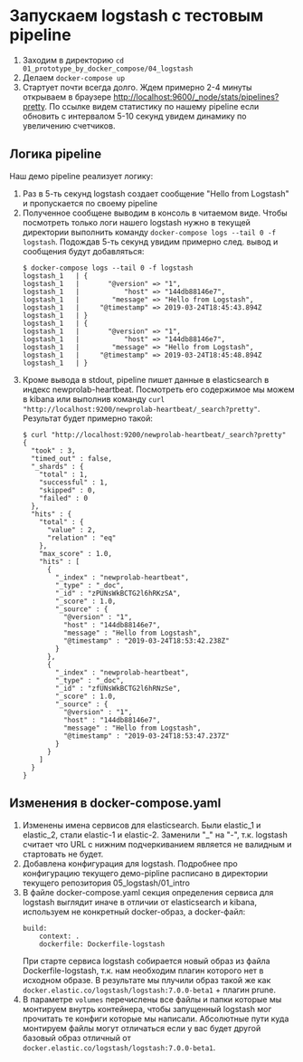 # Запускаем logstash с тестовым pipeline

1. Заходим в директорию ```cd 01_prototype_by_docker_compose/04_logstash```
2. Делаем ```docker-compose up```
3. Стартует почти всегда долго. Ждем примерно 2-4 минуты открываем в браузере <http://localhost:9600/_node/stats/pipelines?pretty>. По ссылке видем статистику по нашему pipeline если обновить с интервалом 5-10 секунд увидем динамику по увеличению счетчиков.

## Логика pipeline
Наш демо pipeline реализует логику: 
1. Раз в 5-ть секунд logstash создает сообщение "Hello from Logstash" и пропускается по своему pipeline
2. Полученное сообщене выводим в консоль в читаемом виде. Чтобы посмотреть только логи нашего logstash нужно в текущей директории выполнить команду ```docker-compose logs --tail 0 -f logstash```. Подождав 5-ть секунд увидим примерно след. вывод и сообщения будут добавляться:
    ```
    $ docker-compose logs --tail 0 -f logstash
    logstash_1   | {
    logstash_1   |       "@version" => "1",
    logstash_1   |           "host" => "144db88146e7",
    logstash_1   |        "message" => "Hello from Logstash",
    logstash_1   |     "@timestamp" => 2019-03-24T18:45:43.894Z
    logstash_1   | }
    logstash_1   | {
    logstash_1   |       "@version" => "1",
    logstash_1   |           "host" => "144db88146e7",
    logstash_1   |        "message" => "Hello from Logstash",
    logstash_1   |     "@timestamp" => 2019-03-24T18:45:48.894Z
    logstash_1   | }
    ```
3. Кроме вывода в stdout,  pipeline пишет данные в elasticsearch в индекс newprolab-heartbeat. Посмотреть его содержимое мы можем в kibana или выполнив команду ```curl "http://localhost:9200/newprolab-heartbeat/_search?pretty"```. Результат будет примерно такой:
	```
	$ curl "http://localhost:9200/newprolab-heartbeat/_search?pretty"
	{
      "took" : 3,
      "timed_out" : false,
      "_shards" : {
        "total" : 1,
        "successful" : 1,
        "skipped" : 0,
        "failed" : 0
      },
      "hits" : {
        "total" : {
          "value" : 2,
          "relation" : "eq"
        },
        "max_score" : 1.0,
        "hits" : [
          {
            "_index" : "newprolab-heartbeat",
            "_type" : "_doc",
            "_id" : "zPUNsWkBCTG2l6hRKzSA",
            "_score" : 1.0,
            "_source" : {
              "@version" : "1",
              "host" : "144db88146e7",
              "message" : "Hello from Logstash",
              "@timestamp" : "2019-03-24T18:53:42.238Z"
            }
          },
          {
            "_index" : "newprolab-heartbeat",
            "_type" : "_doc",
            "_id" : "zfUNsWkBCTG2l6hRNzSe",
            "_score" : 1.0,
            "_source" : {
              "@version" : "1",
              "host" : "144db88146e7",
              "message" : "Hello from Logstash",
              "@timestamp" : "2019-03-24T18:53:47.237Z"
            }
          }
        ]
      }
    }
    
	```

## Изменения в docker-compose.yaml
1. Изменены имена сервисов для elasticsearch. Были elastic_1 и elastic_2, стали elastic-1 и elastic-2. Заменили "_" на "-", т.к. logstash считает что URL с нижним подчеркиванием является не валидным и стартовать не будет. 
2. Добавлена конфигурация для logstash. Подробнее про конфигурацию текущего демо-pipline расписано в директории текущего репозитория 05_logstash/01_intro 
3. В файле docker-compose.yaml секция определения сервиса для logstash выглядит иначе в отличии от elasticsearch и kibana, используем не конкретный docker-образ, а docker-файл:
    ```
    build:
        context: .
        dockerfile: Dockerfile-logstash
    ```
    При старте сервиса logstash собирается новый образ из файла Dockerfile-logstash, т.к. нам необходим плагин которого нет в исходном образе. В результате мы плучили образ такой же как ```docker.elastic.co/logstash/logstash:7.0.0-beta1``` + плагин prune.
4. В параметре ```volumes``` перечислены все файлы и папки которые мы монтируем внутрь контейнера, чтобы запущенный logstash мог прочитать те конфиги которые мы написали. Абсолютные пути куда монтируем файлы могут отличаться если у вас будет другой базовый образ отличный от ```docker.elastic.co/logstash/logstash:7.0.0-beta1```.
